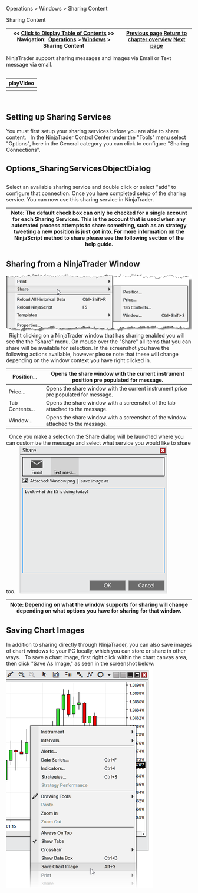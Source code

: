﻿
Operations \> Windows \> Sharing Content

Sharing Content

| \<\< [Click to Display Table of Contents](sharing_content.md) \>\> **Navigation:**     [Operations](operations-1.md) \> [Windows](window_tabs-1.md) \> Sharing Content | [Previous page](using_tabs-1.md) [Return to chapter overview](window_tabs-1.md) [Next page](printing_content-1.md) |
| --- | --- |
NinjaTrader support sharing messages and images via Email or Text message via email. 
## 

| playVideo |
| --- |
|  |
 
## Setting up Sharing Services
You must first setup your sharing services before you are able to share content.
 
In the NinjaTrader Control Center under the "Tools" menu select "Options", here in the General category you can click to configure "Sharing Connections".

## Options_SharingServicesObjectDialog
## 
Select an available sharing service and double click or select "add" to configure that connection.
Once you have completed setup of the sharing service. You can now use this sharing service in NinjaTrader. 
 

| Note: The default check box can only be checked for a single account for each Sharing Services. This is the account that is used when any automated process attempts to share something, such as an strategy tweeting a new position is just got into. For more information on the NinjaScript method to share please see the following section of the help guide. |
| --- |
## 
## Sharing from a NinjaTrader Window
![Sharing_ContextMenu](sharing_contextmenu.png)
 
Right clicking on a NinjaTrader window that has sharing enabled you will see the the "Share" menu. On mouse over the "Share" all items that you can share will be available for selection. In the screenshot you have the following actions available, however please note that these will change depending on the window context you have right clicked in. 
 

| Position... | Opens the share window with the current instrument position pre populated for message. |
| --- | --- |
| Price... | Opens the share window with the current instrument price pre populated for message. |
| Tab Contents... | Opens the share window with a screenshot of the tab attached to the message. |
| Window... | Opens the share window with a screenshot of the window attached to the message. |
 
Once you make a selection the Share dialog will be launched where you can customize the message and select what service you would like to share too. 
 
![Windows_Sharing_ShareDialog](windows_sharing_sharedialog.png)
 

| Note: Depending on what the window supports for sharing will change depending on what options you have for sharing for that window. |
| --- |
## 
## Saving Chart Images
In addition to sharing directly through NinjaTrader, you can also save images of chart windows to your PC locally, which you can store or share in other ways.
 
To save a chart image, first right click within the chart canvas area, then click "Save As Image," as seen in the screenshot below:
 
![SaveImage](saveimage.png)
